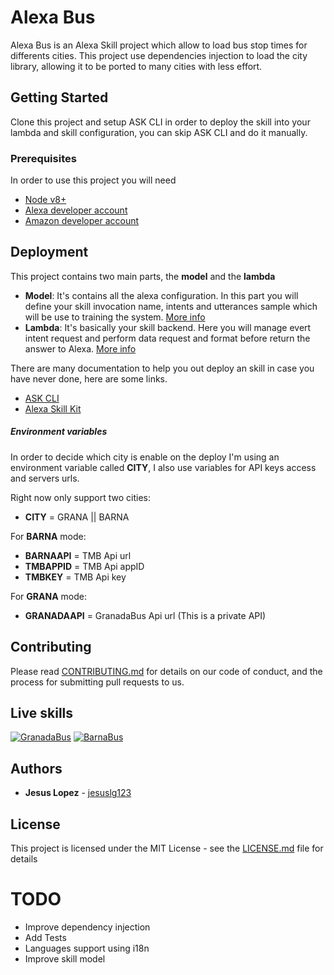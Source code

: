 # Alexa Bus

Alexa Bus is an Alexa Skill project which allow to load bus stop times for differents cities. This project use dependencies injection to load the city library, allowing it to be ported to many cities with less effort.

## Getting Started

Clone this project and setup ASK CLI in order to deploy the skill into your lambda and skill configuration, you can skip ASK CLI and do it manually.

### Prerequisites

In order to use this project you will need

* [Node v8+](https://nodejs.org/en/download/)
* [Alexa developer account](https://developer.amazon.com/alexa)
* [Amazon developer account](https://aws.amazon.com)

## Deployment

This project contains two main parts, the **model** and the **lambda**

* **Model**: It's contains all the alexa configuration. In this part you will define your skill invocation name, intents and utterances sample which will be use to training the system. [More info](https://developer.amazon.com/docs/custom-skills/create-the-interaction-model-for-your-skill.html)
* **Lambda**: It's basically your skill backend. Here you will manage evert intent request and perform data request and format before return the answer to Alexa. [More info](https://developer.amazon.com/docs/ask-overviews/build-skills-with-the-alexa-skills-kit.html)

There are many documentation to help you out deploy an skill in case you have never done, here are some links.

* [ASK CLI](https://developer.amazon.com/docs/smapi/quick-start-alexa-skills-kit-command-line-interface.html)
* [Alexa Skill Kit](https://developer.amazon.com/docs/ask-overviews/build-skills-with-the-alexa-skills-kit.html)

##### Environment variables

In order to decide which city is enable on the deploy I'm using an environment variable called **CITY**, I also use variables for API keys access and servers urls.

Right now only support two cities:

* **CITY** = GRANA || BARNA

For **BARNA** mode:

* **BARNAAPI** = TMB Api url
* **TMBAPPID** = TMB Api appID
* **TMBKEY** = TMB Api key

For **GRANA** mode:

* **GRANADAAPI** = GranadaBus Api url (This is a private API)


## Contributing

Please read [CONTRIBUTING.md](CONTRIBUTING.md) for details on our code of conduct, and the process for submitting pull requests to us.

## Live skills

[![GranadaBus](https://images-na.ssl-images-amazon.com/images/I/51MGSyCp1QL._SL210_QL95_BG0,0,0,0_FMpng_.png)](https://www.amazon.es/Apps-Entertainment-Granada-Bus/dp/B07KX3GKKK) [![BarnaBus](https://images-na.ssl-images-amazon.com/images/I/51RSYDU3wjL._SL210_QL95_BG0,0,0,0_FMpng_.png)](https://www.amazon.es/Apps-Entertainment-BarnaBus-TMB/dp/B07LCGKNBC)

## Authors

* **Jesus Lopez** - [jesuslg123](https://github.com/jesuslg123)

## License

This project is licensed under the MIT License - see the [LICENSE.md](LICENSE.md) file for details

# **TODO**

* Improve dependency injection
* Add Tests
* Languages support using i18n
* Improve skill model
